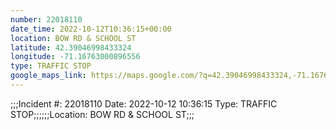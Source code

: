 ```yaml
---
number: 22018110
date_time: 2022-10-12T10:36:15+00:00
location: BOW RD & SCHOOL ST
latitude: 42.39046998433324
longitude: -71.16763000896556
type: TRAFFIC STOP
google_maps_link: https://maps.google.com/?q=42.39046998433324,-71.16763000896556
---
```


;;;Incident #: 22018110  Date: 2022-10-12 10:36:15   Type: TRAFFIC STOP;;;;;;Location: BOW RD & SCHOOL ST;;;
